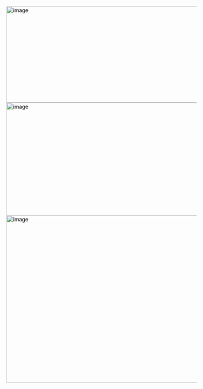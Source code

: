 
<img width="1042" height="255" alt="image" src="https://github.com/user-attachments/assets/82ece86f-3971-4713-838c-54d4f7d4c8ee" />

<img width="1047" height="298" alt="image" src="https://github.com/user-attachments/assets/d94d28a0-328a-47f6-be4f-03f19f27c497" />

<img width="1050" height="443" alt="image" src="https://github.com/user-attachments/assets/cc426ead-09f8-4840-87a8-243f1a744418" />
